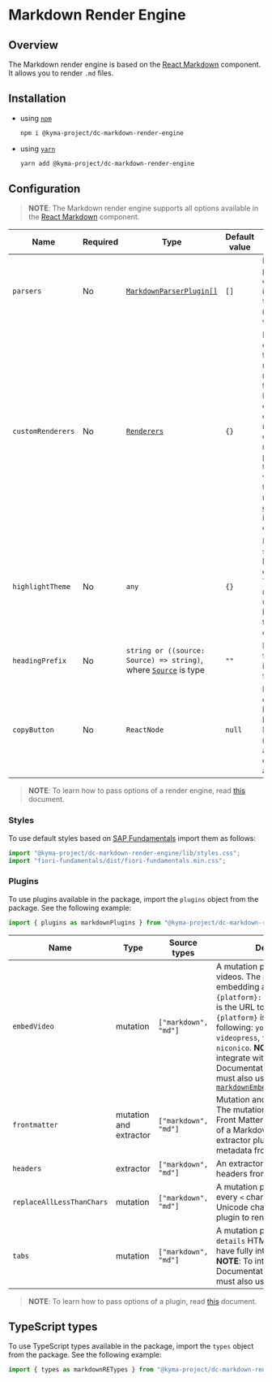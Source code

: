 # Markdown Render Engine

## Overview

The Markdown render engine is based on the [React Markdown](https://github.com/rexxars/react-markdown) component. It allows you to render `.md` files.

## Installation

- using [`npm`](https://www.npmjs.com/)

  ``` bash
  npm i @kyma-project/dc-markdown-render-engine
  ```

- using [`yarn`](https://yarnpkg.com/en/)

  ``` bash
  yarn add @kyma-project/dc-markdown-render-engine
  ```

## Configuration

 > **NOTE**: The Markdown render engine supports all options available in the [React Markdown](https://github.com/rexxars/react-markdown#options) component.

| Name | Required | Type | Default value | Description |
|---|---|---|---|---|
| `parsers` | No | [`MarkdownParserPlugin[]`](./src/types.ts#L24) | `[]` | Defines custom parsers for custom content in Markdown files. Go [here](https://github.com/aknuds1/html-to-react#with-custom-processing-instructions) to read more about write parsers. |
| `customRenderers` | No | [`Renderers`](./src/types.ts) | `{}` | Defines an object in which the keys represent the node type, and the value is a React component. The object is merged with the default renderers. The props passed to the component vary based on the type of node. See the [default](./src/renderers) implementations of renderers. |
| `highlightTheme` | No | `any` | `{}` | Defines custom styles for highlighting code blocks. The Markdown render engine uses [`PrismJS`](https://github.com/PrismJS/prism) to highlight. See the [style](https://github.com/PrismJS/prism-themes/tree/master/themes) examples. |
| `headingPrefix` | No | `string or ((source: Source) => string)`, where [`Source`](../documentation-component/src/interfaces/Source.ts) is type | `""` | Defines a prefix for any heading in a Markdown file. |
| `copyButton` | No | `ReactNode` | `null` | Defines a custom copy button in code blocks. The Markdown render engine accepts only code blocks as a value to copy. |

> **NOTE**: To learn how to pass options of a render engine, read [this](../../docs/props/render-engines.md#pass-global-options) document.

### Styles

To use default styles based on [SAP Fundamentals](https://sap.github.io/fundamental/) import them as follows:

```js
import "@kyma-project/dc-markdown-render-engine/lib/styles.css";
import "fiori-fundamentals/dist/fiori-fundamentals.min.css";
```

### Plugins

To use plugins available in the package, import the `plugins` object from the package. See the following example:

``` js
import { plugins as markdownPlugins } from "@kyma-project/dc-markdown-render-engine"
```

| Name | Type | Source types | Description |
|---|---|---|---|
| `embedVideo` | mutation | `["markdown", "md"]` | A mutation plugin to extract videos. The pattern for embedding a video is: `{platform}: {url}`, where `{url}` is the URL to the video, and `{platform}` is one of the following: `youtube`, `vimeo`, `videopress`, `twitch`, `twitchlive`, `niconico`. **NOTE**: To fully integrate with the Documentation component  you must also use [`markdownEmbedVideoParserPlugin`](./src/plugins/embedVideo/parserPlugin.tsx) |
| `frontmatter` | mutation and extractor | `["markdown", "md"]` | Mutation and extractor plugins. The mutation plugin removes Front Matter from the beginning of a Markdown file. The extractor plugin extracts file metadata from a Markdown file. |
| `headers` | extractor | `["markdown", "md"]` | An extractor plugin to extract headers from a Markdown file. |
| `replaceAllLessThanChars` | mutation | `["markdown", "md"]` | A mutation plugin to replace every `<` char to an appropriate Unicode character. Used the plugin to render chars properly. |
| `tabs` | mutation | `["markdown", "md"]` | A mutation plugin to extract the `details` HTML tag in order to have fully interactive tabs. **NOTE**: To integrate fully with the Documentation component you must also use [`tabsParserPlugin`](./src/plugins/tabs/parserPlugin.tsx). |

> **NOTE**: To learn how to pass options of a plugin, read [this](../../docs/props/plugins.md#pass-global-options) document.

## TypeScript types

To use TypeScript types available in the package, import the `types` object from the package. See the following example:

``` js
import { types as markdownRETypes } from "@kyma-project/dc-markdown-render-engine"
```
